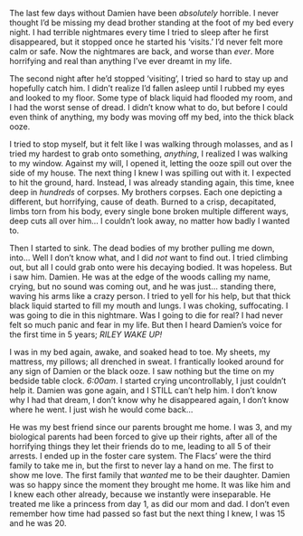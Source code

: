    The last few days without Damien have been *absolutely* horrible. I never thought I’d be missing my dead brother standing at the foot of my bed every night. I had terrible nightmares every time I tried to sleep after he first disappeared, but it stopped once he started his ‘visits.’ I’d never felt more calm or safe. Now the nightmares are back, and worse than *ever*. More horrifying and real than anything I’ve ever dreamt in my life. 

   The second night after he’d stopped ‘visiting’, I tried so hard to stay up and hopefully catch him. I didn’t realize I’d fallen asleep until I rubbed my eyes and looked to my floor. Some type of black liquid had flooded my room, and I had the worst sense of dread. I didn’t know what to do, but before I could even think of anything, my body was moving off my bed, into the thick black ooze. 

   I tried to stop myself, but it felt like I was walking through molasses, and as I tried my hardest to grab onto something, *anything*, I realized I was walking to my window. Against my will, I opened it, letting the ooze spill out over the side of my house. The next thing I knew I was spilling out with it. I expected to hit the ground, hard. Instead, I was already standing again, this time, knee deep in *hundreds* of corpses. My brothers corpses. Each one depicting a different, but horrifying, cause of death. Burned to a crisp, decapitated, limbs torn from his body, every single bone broken multiple different ways, deep cuts all over him… I couldn’t look away, no matter how badly I wanted to. 

   Then I started to sink. The dead bodies of my brother pulling me down, into… Well I don’t know what, and I did *not* want to find out. I tried climbing out, but all I could grab onto were his decaying bodied. It was hopeless. But i saw him. Damien. He was at the edge of the woods calling my name, crying, but no sound was coming out, and he was just… standing there, waving his arms like a crazy person. I tried to yell for his help, but that thick black liquid started to fill my mouth and lungs. I was choking, suffocating. I was going to die in this nightmare. Was I going to die for real? I had never felt so much panic and fear in my life. But then I heard Damien’s voice for the first time in 5 years; *RILEY WAKE UP!* 

   I was in my bed again, awake, and soaked head to toe. My sheets, my mattress, my pillows; all drenched in sweat. I frantically looked around for any sign of Damien or the black ooze. I saw nothing but the time on my bedside table clock. *6:00am*. I started crying uncontrollably, I just couldn’t help it. Damien was gone again, and I STILL can’t help him. I don’t know why I had that dream, I don’t know why he disappeared again, I don’t know where he went. I just wish he would come back…


  He was my best friend since our parents brought me home. I was 3, and my biological parents had been forced to give up their rights, after all of the horrifying things they let their friends do to me, leading to all 5 of their arrests. I ended up in the foster care system. The Flacs’ were the third family to take me in, but the first to never lay a hand on me. The first to show me love. The first family that *wanted* me to be their daughter. Damien was so happy since the moment they brought me home. It was like him and I knew each other already, because we instantly were inseparable. He treated me like a princess from day 1, as did our mom and dad. I don’t even remember how time had passed so fast but the next thing I knew, I was 15 and he was 20.